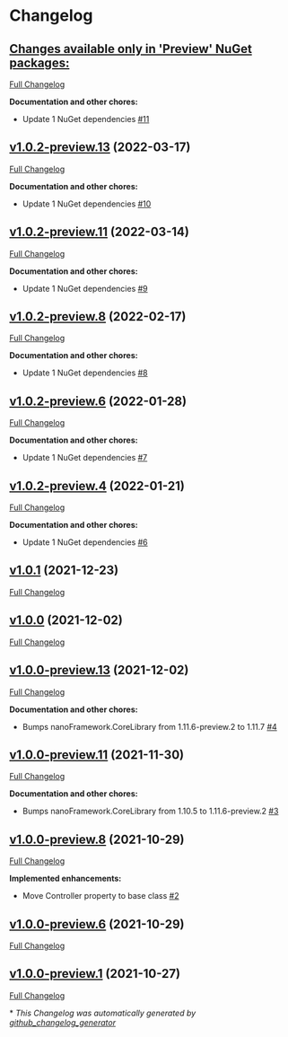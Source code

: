 # Changelog

## [**Changes available only in 'Preview' NuGet packages:**](https://github.com/nanoframework/System.Device.Adc/tree/HEAD)

[Full Changelog](https://github.com/nanoframework/System.Device.Adc/compare/v1.0.2-preview.13...HEAD)

**Documentation and other chores:**

- Update 1 NuGet dependencies [\#11](https://github.com/nanoframework/System.Device.Adc/pull/11)

## [v1.0.2-preview.13](https://github.com/nanoframework/System.Device.Adc/tree/v1.0.2-preview.13) (2022-03-17)

[Full Changelog](https://github.com/nanoframework/System.Device.Adc/compare/v1.0.2-preview.11...v1.0.2-preview.13)

**Documentation and other chores:**

- Update 1 NuGet dependencies [\#10](https://github.com/nanoframework/System.Device.Adc/pull/10)

## [v1.0.2-preview.11](https://github.com/nanoframework/System.Device.Adc/tree/v1.0.2-preview.11) (2022-03-14)

[Full Changelog](https://github.com/nanoframework/System.Device.Adc/compare/v1.0.2-preview.8...v1.0.2-preview.11)

**Documentation and other chores:**

- Update 1 NuGet dependencies [\#9](https://github.com/nanoframework/System.Device.Adc/pull/9)

## [v1.0.2-preview.8](https://github.com/nanoframework/System.Device.Adc/tree/v1.0.2-preview.8) (2022-02-17)

[Full Changelog](https://github.com/nanoframework/System.Device.Adc/compare/v1.0.2-preview.6...v1.0.2-preview.8)

**Documentation and other chores:**

- Update 1 NuGet dependencies [\#8](https://github.com/nanoframework/System.Device.Adc/pull/8)

## [v1.0.2-preview.6](https://github.com/nanoframework/System.Device.Adc/tree/v1.0.2-preview.6) (2022-01-28)

[Full Changelog](https://github.com/nanoframework/System.Device.Adc/compare/v1.0.2-preview.4...v1.0.2-preview.6)

**Documentation and other chores:**

- Update 1 NuGet dependencies [\#7](https://github.com/nanoframework/System.Device.Adc/pull/7)

## [v1.0.2-preview.4](https://github.com/nanoframework/System.Device.Adc/tree/v1.0.2-preview.4) (2022-01-21)

[Full Changelog](https://github.com/nanoframework/System.Device.Adc/compare/v1.0.1...v1.0.2-preview.4)

**Documentation and other chores:**

- Update 1 NuGet dependencies [\#6](https://github.com/nanoframework/System.Device.Adc/pull/6)

## [v1.0.1](https://github.com/nanoframework/System.Device.Adc/tree/v1.0.1) (2021-12-23)

[Full Changelog](https://github.com/nanoframework/System.Device.Adc/compare/v1.0.0...v1.0.1)

## [v1.0.0](https://github.com/nanoframework/System.Device.Adc/tree/v1.0.0) (2021-12-02)

[Full Changelog](https://github.com/nanoframework/System.Device.Adc/compare/v1.0.0-preview.13...v1.0.0)

## [v1.0.0-preview.13](https://github.com/nanoframework/System.Device.Adc/tree/v1.0.0-preview.13) (2021-12-02)

[Full Changelog](https://github.com/nanoframework/System.Device.Adc/compare/v1.0.0-preview.11...v1.0.0-preview.13)

**Documentation and other chores:**

- Bumps nanoFramework.CoreLibrary from 1.11.6-preview.2 to 1.11.7 [\#4](https://github.com/nanoframework/System.Device.Adc/pull/4)

## [v1.0.0-preview.11](https://github.com/nanoframework/System.Device.Adc/tree/v1.0.0-preview.11) (2021-11-30)

[Full Changelog](https://github.com/nanoframework/System.Device.Adc/compare/v1.0.0-preview.8...v1.0.0-preview.11)

**Documentation and other chores:**

- Bumps nanoFramework.CoreLibrary from 1.10.5 to 1.11.6-preview.2 [\#3](https://github.com/nanoframework/System.Device.Adc/pull/3)

## [v1.0.0-preview.8](https://github.com/nanoframework/System.Device.Adc/tree/v1.0.0-preview.8) (2021-10-29)

[Full Changelog](https://github.com/nanoframework/System.Device.Adc/compare/v1.0.0-preview.6...v1.0.0-preview.8)

**Implemented enhancements:**

- Move Controller property to base class [\#2](https://github.com/nanoframework/System.Device.Adc/pull/2)

## [v1.0.0-preview.6](https://github.com/nanoframework/System.Device.Adc/tree/v1.0.0-preview.6) (2021-10-29)

[Full Changelog](https://github.com/nanoframework/System.Device.Adc/compare/v1.0.0-preview.1...v1.0.0-preview.6)

## [v1.0.0-preview.1](https://github.com/nanoframework/System.Device.Adc/tree/v1.0.0-preview.1) (2021-10-27)

[Full Changelog](https://github.com/nanoframework/System.Device.Adc/compare/34663284862256c27f328eca4deebb8b17c9bb9f...v1.0.0-preview.1)



\* *This Changelog was automatically generated by [github_changelog_generator](https://github.com/github-changelog-generator/github-changelog-generator)*

